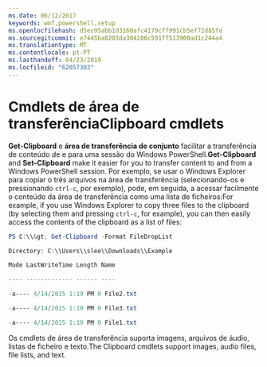 ```yaml
---
ms.date: 06/12/2017
keywords: wmf,powershell,setup
ms.openlocfilehash: d5ec95abb1d3160afc4179cff991cb5ef72d85fe
ms.sourcegitcommit: e7445ba8203da304286c591ff513900ad1c244a4
ms.translationtype: MT
ms.contentlocale: pt-PT
ms.lasthandoff: 04/23/2019
ms.locfileid: "62057303"
---
```

# <a name="clipboard-cmdlets"></a><span data-ttu-id="7ed0c-102">Cmdlets de área de transferência</span><span class="sxs-lookup"><span data-stu-id="7ed0c-102">Clipboard cmdlets</span></span>
<span data-ttu-id="7ed0c-103">**Get-Clipboard** e **área de transferência de conjunto** facilitar a transferência de conteúdo de e para uma sessão do Windows PowerShell.</span><span class="sxs-lookup"><span data-stu-id="7ed0c-103">**Get-Clipboard** and **Set-Clipboard** make it easier for you to transfer content to and from a Windows PowerShell session.</span></span> <span data-ttu-id="7ed0c-104">Por exemplo, se usar o Windows Explorer para copiar o três arquivos na área de transferência (selecionando-os e pressionando `ctrl-c`, por exemplo), pode, em seguida, a acessar facilmente o conteúdo da área de transferência como uma lista de ficheiros:</span><span class="sxs-lookup"><span data-stu-id="7ed0c-104">For example, if you use Windows Explorer to copy three files to the clipboard (by selecting them and pressing `ctrl-c`, for example), you can then easily access the contents of the clipboard as a list of files:</span></span>

```powershell
PS C:\\&gt; Get-Clipboard -Format FileDropList

Directory: C:\\Users\\slee\\Downloads\\Example

Mode LastWriteTime Length Name

---- ------------- ------ ----

-a---- 4/14/2015 1:19 PM 0 File2.txt

-a---- 4/14/2015 1:19 PM 0 File3.txt

-a---- 4/14/2015 1:19 PM 0 File1.txt
```


<span data-ttu-id="7ed0c-105">Os cmdlets de área de transferência suporta imagens, arquivos de áudio, listas de ficheiro e texto.</span><span class="sxs-lookup"><span data-stu-id="7ed0c-105">The Clipboard cmdlets support images, audio files, file lists, and text.</span></span>
